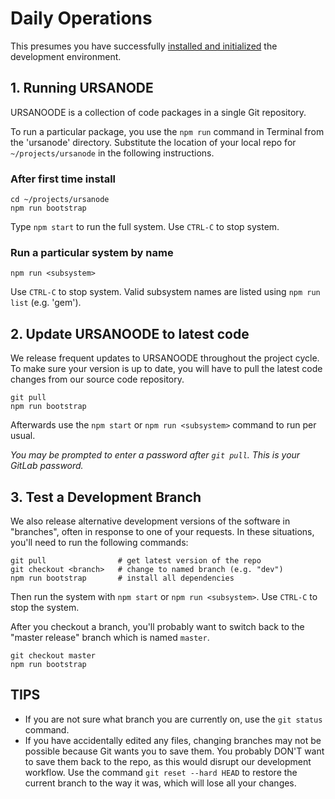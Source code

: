 # Daily Operations 

This presumes you have successfully [installed and initialized](1-installation.md) the development environment.

## 1. Running URSANODE

URSANOODE is a collection of code packages in a single Git repository. 

To run a particular package, you use the `npm run` command in Terminal from the 'ursanode' directory. Substitute the location of your local repo for `~/projects/ursanode` in the following instructions.

### After first time install
```
cd ~/projects/ursanode
npm run bootstrap
``` 
Type `npm start` to run the full system. Use `CTRL-C` to stop system.

### Run a particular system by name
```
npm run <subsystem>
```
Use `CTRL-C` to stop system. Valid subsystem names are listed using `npm run list` (e.g. 'gem').

## 2. Update URSANOODE to latest code

We release frequent updates to URSANOODE throughout the project cycle. To make sure your version is up to date, you will have to pull the latest code changes from our source code repository.

```
git pull
npm run bootstrap
```
Afterwards use the `npm start` or `npm run <subsystem>` command to run per usual.

*You may be prompted to enter a password after `git pull`. This is your GitLab password.*

## 3. Test a Development Branch

We also release alternative development versions of the software in "branches", often in response to one of your requests. In these situations, you'll need to run the following commands:
```
git pull                # get latest version of the repo
git checkout <branch>   # change to named branch (e.g. "dev")
npm run bootstrap       # install all dependencies
```
Then run the system with `npm start` or `npm run <subsystem>`. Use `CTRL-C` to stop the system.

After you checkout a branch, you'll probably want to switch back to the "master release" branch which is named `master`.
```
git checkout master
npm run bootstrap
```
## TIPS
* If you are not sure what branch you are currently on, use the `git status` command.
* If you have accidentally edited any files, changing branches may not be possible because Git wants you to save them. You probably DON'T want to save them back to the repo, as this would disrupt our development workflow. Use the command `git reset --hard HEAD` to restore the current branch to the way it was, which will lose all your changes.


